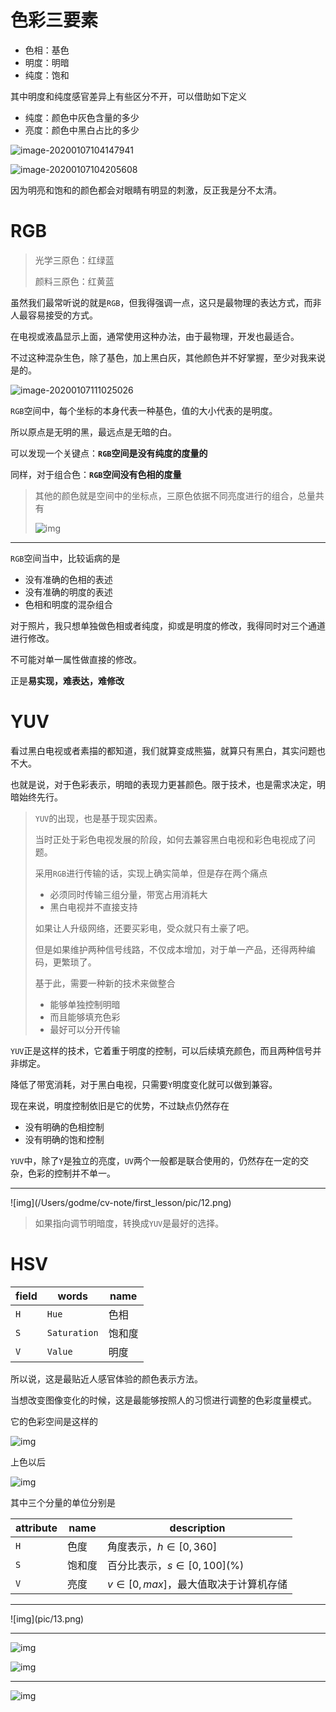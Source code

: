 # 色彩三要素

- 色相：基色
- 明度：明暗
- 纯度：饱和

其中明度和纯度感官差异上有些区分不开，可以借助如下定义

- 纯度：颜色中灰色含量的多少
- 亮度：颜色中黑白占比的多少

![image-20200107104147941](pic/deep.png)

![image-20200107104205608](pic/light.png)

因为明亮和饱和的颜色都会对眼睛有明显的刺激，反正我是分不太清。

# RGB

> 光学三原色：红绿蓝
>
> 颜料三原色：红黄蓝

虽然我们最常听说的就是`RGB`，但我得强调一点，这只是最物理的表达方式，而非人最容易接受的方式。

在电视或液晶显示上面，通常使用这种办法，由于最物理，开发也最适合。

不过这种混杂生色，除了基色，加上黑白灰，其他颜色并不好掌握，至少对我来说是的。

![image-20200107111025026](pic/rgb.png)

`RGB`空间中，每个坐标的本身代表一种基色，值的大小代表的是明度。

所以原点是无明的黑，最远点是无暗的白。

可以发现一个关键点：**`RGB`空间是没有纯度的度量的**

同样，对于组合色：**`RGB`空间没有色相的度量**

> 其他的颜色就是空间中的坐标点，三原色依据不同亮度进行的组合，总量共有
> 
> ![img](pic/11.png)

<hr>

`RGB`空间当中，比较诟病的是

- 没有准确的色相的表述
- 没有准确的明度的表述
- 色相和明度的混杂组合

对于照片，我只想单独做色相或者纯度，抑或是明度的修改，我得同时对三个通道进行修改。

不可能对单一属性做直接的修改。

正是**易实现，难表达，难修改**

# YUV

看过黑白电视或者素描的都知道，我们就算变成熊猫，就算只有黑白，其实问题也不大。

也就是说，对于色彩表示，明暗的表现力更甚颜色。限于技术，也是需求决定，明暗始终先行。

> `YUV`的出现，也是基于现实因素。
>
> 当时正处于彩色电视发展的阶段，如何去兼容黑白电视和彩色电视成了问题。
>
> 采用`RGB`进行传输的话，实现上确实简单，但是存在两个痛点
>
> - 必须同时传输三组分量，带宽占用消耗大
> - 黑白电视并不直接支持
>
> 如果让人升级网络，还要买彩电，受众就只有土豪了吧。
>
> 但是如果维护两种信号线路，不仅成本增加，对于单一产品，还得两种编码，更繁琐了。
>
> 基于此，需要一种新的技术来做整合
>
> - 能够单独控制明暗
> - 而且能够填充色彩
> - 最好可以分开传输

`YUV`正是这样的技术，它着重于明度的控制，可以后续填充颜色，而且两种信号并非绑定。

降低了带宽消耗，对于黑白电视，只需要`Y`明度变化就可以做到兼容。

现在来说，明度控制依旧是它的优势，不过缺点仍然存在

- 没有明确的色相控制
- 没有明确的饱和控制

`YUV`中，除了`Y`是独立的亮度，`UV`两个一般都是联合使用的，仍然存在一定的交杂，色彩的控制并不单一。

<hr>
![img](/Users/godme/cv-note/first_lesson/pic/12.png)

> 如果指向调节明暗度，转换成`YUV`是最好的选择。

# HSV

| field | words        | name   |
| ----- | ------------ | ------ |
| `H`   | `Hue`        | 色相   |
| `S`   | `Saturation` | 饱和度 |
| `V`   | `Value`      | 明度   |

所以说，这是最贴近人感官体验的颜色表示方法。

当想改变图像变化的时候，这是最能够按照人的习惯进行调整的色彩度量模式。

它的色彩空间是这样的

![img](pic/hsv1.png)



上色以后

![img](pic/hsv.png)

其中三个分量的单位分别是

| attribute | name   | description                              |
| --------- | ------ | ---------------------------------------- |
| `H`       | 色度   | 角度表示，$h \in [0, 360]$               |
| `S`       | 饱和度 | 百分比表示，$s  \in [0, 100](\%)$        |
| `V`       | 亮度   | $v \in [0, max]$，最大值取决于计算机存储 |

<hr>
![img](pic/13.png)

<hr>

![img](pic/14.png)

![img](pic/15.png)

<hr>

![img](pic/16.png)



